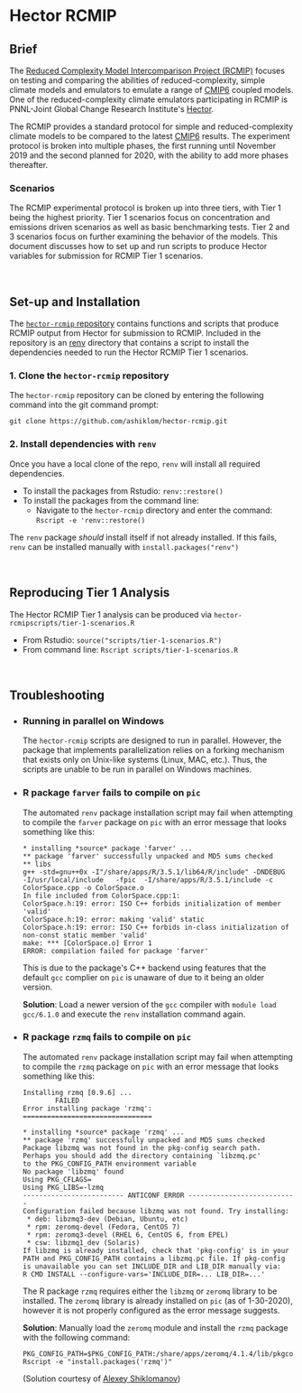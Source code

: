 # Hector RCMIP
## Brief
The [Reduced Complexity Model Intercomparison Project (RCMIP)](https://www.rcmip.org/) focuses on testing and comparing the abilities of reduced-complexity, simple climate models and emulators to emulate a range of [CMIP6](https://www.wcrp-climate.org/wgcm-cmip/wgcm-cmip6) coupled models. One of the reduced-complexity climate emulators participating in RCMIP is PNNL-Joint Global Change Research Institute's [Hector](https://github.com/JGCRI/hector).

The RCMIP provides a standard protocol for simple and reduced-complexity climate models to be compared to the latest [CMIP6](https://www.wcrp-climate.org/wgcm-cmip/wgcm-cmip6) results. The experiment protocol is broken into multiple phases, the first running until November 2019 and the second planned for 2020, with the ability to add more phases thereafter.  

### Scenarios
The RCMIP experimental protocol is broken up into three tiers, with Tier 1 being the highest priority. Tier 1 scenarios focus on concentration and emissions driven scenarios as well as basic benchmarking tests. Tier 2 and 3 scenarios focus on further examining the behavior of the models. This document discusses how to set up and run scripts to produce Hector variables for submission for RCMIP Tier 1 scenarios.

<br>

## Set-up and Installation
The [`hector-rcmip` repository](https://github.com/ashiklom/hector-rcmip) contains functions and scripts that produce RCMIP output from Hector for submission to RCMIP. Included in the repository is an [renv](https://cran.r-project.org/web/packages/renv/index.html) directory that contains a script to install the dependencies needed to run the Hector RCMIP Tier 1 scenarios. 

### 1. Clone the `hector-rcmip` repository
The `hector-rcmip` repository can be cloned by entering the following command into the git command prompt:
```
git clone https://github.com/ashiklom/hector-rcmip.git
```

### 2. Install dependencies with `renv`
Once you have a local clone of the repo, `renv` will install all required dependencies. 
* To install the packages from Rstudio: `renv::restore()`
* To install the packages from the command line:
  *  Navigate to the `hector-rcmip` directory and enter the command: `Rscript -e 'renv::restore()`

The `renv` package *should* install itself if not already installed. If this fails, `renv` can be installed manually with `install.packages("renv")`

<br>

## Reproducing Tier 1 Analysis
The Hector RCMIP Tier 1 analysis can be produced via `hector-rcmipscripts/tier-1-scenarios.R`
* From Rstudio: `source("scripts/tier-1-scenarios.R")`
* From command line: `Rscript scripts/tier-1-scenarios.R`

<br>

## Troubleshooting

* ### Running in parallel on Windows
  The `hector-rcmip` scripts are designed to run in parallel. However, the package that implements parallelization relies on a forking mechanism that exists only on Unix-like systems (Linux, MAC, etc.). Thus, the scripts are unable to be run in parallel on Windows machines.


* ### R package `farver` fails to compile on `pic`
  The automated `renv` package installation script may fail when attempting to compile the `farver` package on `pic` with an error message that looks something like this:
  ```
  * installing *source* package 'farver' ...
  ** package 'farver' successfully unpacked and MD5 sums checked
  ** libs
  g++ -std=gnu++0x -I"/share/apps/R/3.5.1/lib64/R/include" -DNDEBUG   -I/usr/local/include   -fpic  -I/share/apps/R/3.5.1/include -c     ColorSpace.cpp -o ColorSpace.o
  In file included from ColorSpace.cpp:1:
  ColorSpace.h:19: error: ISO C++ forbids initialization of member 'valid'
  ColorSpace.h:19: error: making 'valid' static
  ColorSpace.h:19: error: ISO C++ forbids in-class initialization of non-const static member 'valid'
  make: *** [ColorSpace.o] Error 1
  ERROR: compilation failed for package 'farver'
  ```

  This is due to the package's C++ backend using features that the default `gcc` complier on `pic` is unaware of due to it being an older version. 

  **Solution**: Load a newer version of the `gcc` compiler with `module load gcc/6.1.0` and execute the `renv` installation command again.


* ### R package `rzmq` fails to compile on `pic`
  The automated `renv` package installation script may fail when attempting to compile the `rzmq` package on `pic` with an error message   that looks something like this:
  ```
  Installing rzmq [0.9.6] ...
          FAILED
  Error installing package 'rzmq':
  ================================
  
  * installing *source* package 'rzmq' ...
  ** package 'rzmq' successfully unpacked and MD5 sums checked
  Package libzmq was not found in the pkg-config search path.
  Perhaps you should add the directory containing `libzmq.pc'
  to the PKG_CONFIG_PATH environment variable
  No package 'libzmq' found
  Using PKG_CFLAGS=
  Using PKG_LIBS=-lzmq
  ------------------------- ANTICONF ERROR ---------------------------
  Configuration failed because libzmq was not found. Try installing:
   * deb: libzmq3-dev (Debian, Ubuntu, etc)
   * rpm: zeromq-devel (Fedora, CentOS 7)
   * rpm: zeromq3-devel (RHEL 6, CentOS 6, from EPEL)
   * csw: libzmq1_dev (Solaris)
  If libzmq is already installed, check that 'pkg-config' is in your
  PATH and PKG_CONFIG_PATH contains a libzmq.pc file. If pkg-config
  is unavailable you can set INCLUDE_DIR and LIB_DIR manually via:
  R CMD INSTALL --configure-vars='INCLUDE_DIR=... LIB_DIR=...'
  ```
  
  The R package `rzmq` requires either the `libzmq` or `zeromq` library to be installed. The `zeromq` library is already installed on `pic` (as of 1-30-2020), however it is not properly configured as the error message suggests.
  
  **Solution**: Manually load the `zeromq` module and install the `rzmq` package with the following command:
  ```
  PKG_CONFIG_PATH=$PKG_CONFIG_PATH:/share/apps/zeromq/4.1.4/lib/pkgconfig Rscript -e "install.packages('rzmq')"
  ```
  (Solution courtesy of [Alexey Shiklomanov](https://github.com/ashiklom))

